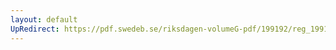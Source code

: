 ```yaml
---
layout: default
UpRedirect: https://pdf.swedeb.se/riksdagen-volumeG-pdf/199192/reg_199192/reg_199192_0656.pdf
---
```

